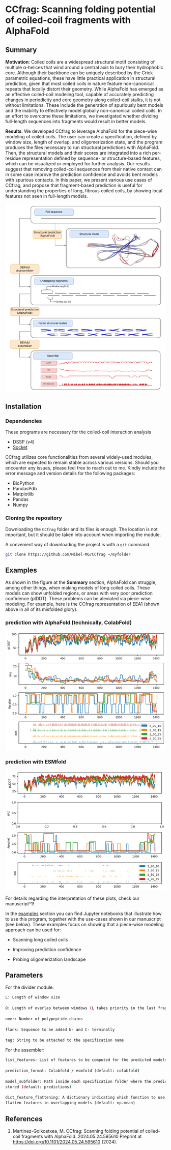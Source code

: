 # CCfrag: Scanning folding potential of coiled-coil fragments with AlphaFold

## Summary

**Motivation**: Coiled coils are a widespread structural motif consisting of multiple α-helices that wind around a central axis to bury their hydrophobic core. Although their backbone can be uniquely described by the Crick parametric equations, these have little practical application in structural prediction, given that most coiled coils in nature feature non-canonical repeats that locally distort their geometry. While AlphaFold has emerged as an effective coiled-coil modeling tool, capable of accurately predicting changes in periodicity and core geometry along coiled-coil stalks, it is not without limitations. These include the generation of spuriously bent models and the inability to effectively model globally non-canonical coiled coils. In an effort to overcome these limitations, we investigated whether dividing full-length sequences into fragments would result in better models.

**Results**: We developed CCfrag to leverage AlphaFold for the piece-wise modeling of coiled coils. The user can create a specification, defined by window size, length of overlap, and oligomerization state, and the program produces the files necessary to run structural predictions with AlphaFold. Then, the structural models and their scores are integrated into a rich per-residue representation defined by sequence- or structure-based features, which can be visualized or employed for further analysis. Our results suggest that removing coiled-coil sequences from their native context can in some case improve the prediction confidence and avoids bent models with spurious contacts. In this paper, we present various use cases of CCfrag, and propose that fragment-based prediction is useful for understanding the properties of long, fibrous coiled coils, by showing local features not seen in full-length models.

![alt text](examples/figures/figure_1.png)

## Installation

### Dependencies

These programs are necessary for the coiled-coil interaction analysis

* DSSP (v4)
* [Socket](http://coiledcoils.chm.bris.ac.uk/socket/)

CCfrag utilizes core functionalities from several widely-used modules, which are expected to remain stable across various versions. Should you encounter any issues, please feel free to reach out to me. Kindly include the error message and version details for the following packages:

* BioPython
* PandasPdb
* Matplotlib
* Pandas
* Numpy


### Cloning the repository

Downloading the `CCfrag` folder and its files is enough. The location is not
important, but it should be taken into account when importing the module.

A convenient way of downloading the project is with a `git` command

```bash
git clone https://github.com/Mikel-MG/CCfrag ~/myfolder
```

## Examples

As shown in the figure at the **Summary** section, AlphaFold can struggle, among
other things, when making models of long coiled coils. These models can show
unfolded regions, or areas with very poor prediction confidence (plDDT). These
problems can be aleviated via piece-wise modeling. For example, here is the
CCfrag representation of EEA1 (shown above in all of its misfolded glory).

### prediction with AlphaFold (technically, ColabFold)

![alt text](examples/figures/CCfrag_EEA1_Colabfold.png)

### prediction with ESMfold

![alt text](examples/figures/CCfrag_EEA1_ESMfold.png)


For details regarding the interpretation of these plots, check our manuscript^1!

In the [examples](https://github.com/Mikel-MG/CCfrag/tree/main/examples) section
you can find Jupyter notebooks that illustrate how to use this program, together
with the use-cases shown in our manuscript (see below). These examples focus on
showing that a piece-wise modeling approach can be used for:

* Scanning long coiled coils

* Improving prediction confidence

* Probing oligomerization landscape

## Parameters

For the divider module:

```bash
L: Length of window size

O: Length of overlap between windows (L takes priority in the last fragment)

nmer: Number of polypeptide chains

flank: Sequence to be added N- and C- terminally

tag: String to be attached to the specification name
```


For the assembler:

```bash
list_features: List of features to be computed for the predicted models. The list of features implemented is [plddt, para (parallel/antiparallel), kih(knobs-into-holes interactions with Socket), pae(pairwise alignment error), heli(helical/not with DSSP)]

prediction_format: Colabfold / esmfold (default: colabfold)

model_subfolder: Path inside each specification folder where the predictions are
stored (default: predictions)

dict_feature_flattening: A dictionary indicating which function to use to
flatten features in overlapping models (default: np.mean)
```


## References

1. Martinez-Goikoetxea, M. CCfrag: Scanning folding potential of coiled-coil fragments with AlphaFold. 2024.05.24.595610 Preprint at https://doi.org/10.1101/2024.05.24.595610 (2024).


